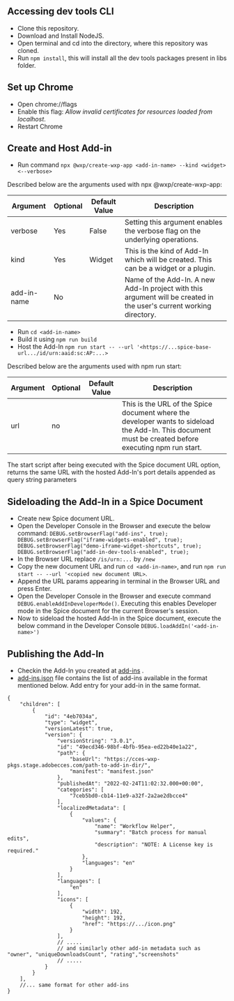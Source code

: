 ## Accessing dev tools CLI
* Clone this repository.
* Download and Install NodeJS.
* Open terminal and cd into the directory, where this repository was cloned.
* Run `npm install`, this will install all the dev tools packages present in libs folder.

## Set up Chrome
* Open chrome://flags
* Enable this flag: *Allow invalid certificates for resources loaded from localhost*.
* Restart Chrome

## Create and Host Add-in 
* Run command `npx @wxp/create-wxp-app <add-in-name> --kind <widget> <--verbose>`

Described below are the arguments used with npx @wxp/create-wxp-app:

Argument  | Optional | Default Value | Description
------------- | ------------- | ------------- | -------------
verbose   | Yes | False | Setting this argument enables the verbose flag on the underlying operations.
kind | Yes | Widget | This is the kind of Add-In which will be created. This can be a widget or a plugin.
add-in-name | No | | Name of the Add-In. A new Add-In project with this argument will be created in the user's current working directory.

* Run `cd <add-in-name>`
* Build it using `npm run build`
* Host the Add-In `npm run start -- --url '<https://...spice-base-url.../id/urn:aaid:sc:AP:...>`

Described below are the arguments used with npm run start:

Argument  | Optional | Default Value | Description
------------- | ------------- | ------------- | -------------
url   | no |  | This is the URL of the Spice document where the developer wants to sideload the Add-In. This document must be created before executing npm run start.

The start script after being executed with the Spice document URL option, returns the same URL with the hosted Add-In's port details appended as query string parameters

## Sideloading the Add-In in a Spice Document
* Create new Spice document URL.
* Open the Developer Console in the Browser and execute the below command:
`
DEBUG.setBrowserFlag("add-ins", true);
DEBUG.setBrowserFlag("iframe-widgets-enabled", true);
DEBUG.setBrowserFlag("demo-iframe-widget-shortcuts", true);
DEBUG.setBrowserFlag("add-in-dev-tools-enabled", true);
`
* In the Browser URL replace `/is/urn:...` by `/new`
* Copy the new document URL and run `cd <add-in-name>`, and run `npm run start -- --url '<copied new document URL>`.
* Append the URL params appearing in terminal in the Browser URL and press Enter.
* Open the Developer Console in the Browser and execute command `DEBUG.enableAddInDeveloperMode()`. Executing this enables Developer mode in the Spice document for the current Browser's session. 
* Now to sideload the hosted Add-In in the Spice document, execute the below command in the Developer Console
`DEBUG.loadAddIn('<add-in-name>')`

## Publishing the Add-In
* Checkin the Add-In you created at [add-ins](https://github.com/adobe-uxp/hz-addin-upload/tree/main/em0/stage/add-ins) .
* [add-ins.json](https://github.com/adobe-uxp/hz-addin-upload/blob/main/em0/stage/add-ins.json) file contains the list of add-ins available in the format mentioned below. Add entry for your add-in in the same format.
```
{
    "children": [
        {
            "id": "4eb7034a",
            "type": "widget",
            "versionLatest": true,
            "version": {
                "versionString": "3.0.1",
                "id": "49ecd346-98bf-4bfb-95ea-ed22b40e1a22",
                "path": {
                    "baseUrl": "https://cces-wxp-pkgs.stage.adobecces.com/path-to-add-in-dir/",
                    "manifest": "manifest.json"
                },
                "publishedAt": "2022-02-24T11:02:32.000+00:00",
                "categories": [
                    "7ceb5bd0-cb14-11e9-a32f-2a2ae2dbcce4"
                ],
                "localizedMetadata": [
                    {
                        "values": {
                            "name": "Workflow Helper",
                            "summary": "Batch process for manual edits",
                            "description": "NOTE: A License key is required."
                        },
                        "languages": "en"
                    }
                ],
                "languages": [
                    "en"
                ],
                "icons": [
                    {
                        "width": 192,
                        "height": 192,
                        "href": "https://.../icon.png"
                    }
                ],
                // .....
                // and similarly other add-in metadata such as "owner", "uniqueDownloadsCount", "rating","screenshots"
                // .....
            }
        }
    ],
    //... same format for other add-ins
}
```
